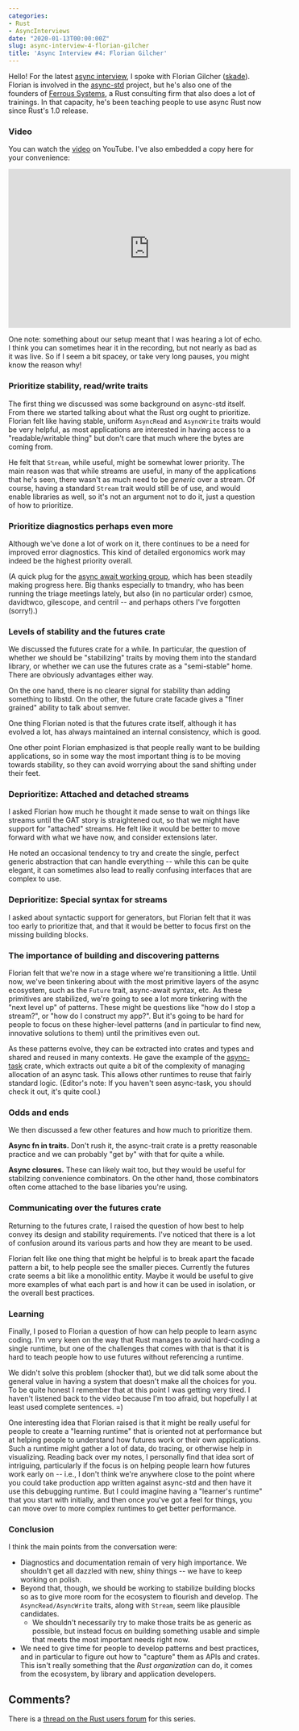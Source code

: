 ```yaml
---
categories:
- Rust
- AsyncInterviews
date: "2020-01-13T00:00:00Z"
slug: async-interview-4-florian-gilcher
title: 'Async Interview #4: Florian Gilcher'
---
```


Hello! For the latest [async interview], I spoke with Florian Gilcher
([skade]). Florian is involved in the [async-std] project, but he's
also one of the founders of [Ferrous Systems], a Rust consulting firm
that also does a lot of trainings. In that capacity, he's been
teaching people to use async Rust now since Rust's 1.0 release.

[Ferrous Systems]: https://ferrous-systems.com/
[async interview]: http://smallcultfollowing.com/babysteps/blog/2019/11/22/announcing-the-async-interviews/
[skade]: https://github.com/skade/
[async-std]: https://async.rs

### Video

You can watch the [video] on YouTube. I've also embedded a copy here
for your convenience:

[video]: https://youtu.be/Ezwd1vKSfCo

<center><iframe width="560" height="315" src="https://www.youtube.com/embed/Ezwd1vKSfCo" frameborder="0" allow="accelerometer; autoplay; encrypted-media; gyroscope; picture-in-picture" allowfullscreen></iframe></center>

One note: something about our setup meant that I was hearing a lot of
echo. I think you can sometimes hear it in the recording, but not
nearly as bad as it was live. So if I seem a bit spacey, or take very
long pauses, you might know the reason why!

### Prioritize stability, read/write traits

The first thing we discussed was some background on async-std
itself. From there we started talking about what the Rust org ought to
prioritize. Florian felt like having stable, uniform `AsyncRead` and
`AsyncWrite` traits would be very helpful, as most applications are
interested in having access to a "readable/writable thing" but don't
care that much where the bytes are coming from. 

He felt that `Stream`, while useful, might be somewhat lower priority.
The main reason was that while streams are useful, in many of the
applications that he's seen, there wasn't as much need to be *generic*
over a stream. Of course, having a standard `Stream` trait would still
be of use, and would enable libraries as well, so it's not an argument
not to do it, just a question of how to prioritize.

### Prioritize diagnostics perhaps even more

Although we've done a lot of work on it, there continues to be a need
for improved error diagnostics. This kind of detailed ergonomics work may indeed
be the highest priority overall.

(A quick plug for the [async await working
group](https://rust-lang.github.io/compiler-team/working-groups/async-await/),
which has been steadily making progress here. Big thanks especially to
tmandry, who has been running the triage meetings lately, but also (in
no particular order) csmoe, davidtwco, gilescope, and centril -- and
perhaps others I've forgotten (sorry!).)

### Levels of stability and the futures crate

We discussed the futures crate for a while. In particular, the
question of whether we should be "stabilizing" traits by moving them
into the standard library, or whether we can use the futures crate as
a "semi-stable" home. There are obviously advantages either way.

On the one hand, there is no clearer signal for stability than adding
something to libstd. On the other, the future crate facade gives a
"finer grained" ability to talk about semver. 

One thing Florian noted is that the futures crate itself, although it
has evolved a lot, has always maintained an internal consistency,
which is good.

One other point Florian emphasized is that people really want to be
building applications, so in some way the most important thing is to
be moving towards stability, so they can avoid worrying about the sand
shifting under their feet.

### Deprioritize: Attached and detached streams

I asked Florian how much he thought it made sense to wait on things
like streams until the GAT story is straightened out, so that we might
have support for "attached" streams. He felt like it would be better
to move forward with what we have now, and consider extensions
later. 

He noted an occasional tendency to try and create the single, perfect
generic abstraction that can handle everything -- while this can be
quite elegant, it can sometimes also lead to really confusing
interfaces that are complex to use.

### Deprioritize: Special syntax for streams

I asked about syntactic support for generators, but Florian felt that
it was too early to prioritize that, and that it would be better to
focus first on the missing building blocks.

### The importance of building and discovering patterns

Florian felt that we're now in a stage where we're transitioning a
little. Until now, we've been tinkering about with the most primitive
layers of the async ecosystem, such as the `Future` trait, async-await
syntax, etc. As these primitives are stabilized, we're going to see a
lot more tinkering with the "next level up" of patterns. These might
be questions like "how do I stop a stream?", or "how do I construct my app?".
But it's going to be hard for people to focus on these higher-level patterns
(and in particular to find new, innovative solutions to them) until the
primitives even out.

As these patterns evolve, they can be extracted into crates and types
and shared and reused in many contexts. He gave the example of the
[async-task] crate, which extracts out quite a bit of the complexity
of managing allocation of an async task. This allows other runtimes to reuse that
fairly standard logic. (Editor's note: If you haven't seen async-task,
you should check it out, it's quite cool.)

[async-task]: https://docs.rs/async-task/newest/async_task/

### Odds and ends

We then discussed a few other features and how much to prioritize them.

**Async fn in traits.** Don't rush it, the async-trait crate is a
pretty reasonable practice and we can probably "get by" with that for
quite a while.

**Async closures.** These can likely wait too, but they would be
useful for stabilzing convenience combinators. On the other hand,
those combinators often come attached to the base libaries you're
using.

### Communicating over the futures crate

Returning to the futures crate, I raised the question of how best to
help convey its design and stability requirements. I've noticed that there
is a lot of confusion around its various parts and how they are meant
to be used. 

Florian felt like one thing that might be helpful is to break apart
the facade pattern a bit, to help people see the smaller
pieces. Currently the futures crate seems a bit like a monolithic
entity. Maybe it would be useful to give more examples of what each
part is and how it can be used in isolation, or the overall best
practices.

### Learning

Finally, I posed to Florian a question of how can help people to learn
async coding. I'm very keen on the way that Rust manages to avoid
hard-coding a single runtime, but one of the challenges that comes
with that is that it is hard to teach people how to use futures
without referencing a runtime. 

We didn't solve this problem (shocker that), but we did talk some
about the general value in having a system that doesn't make all the
choices for you. To be quite honest I remember that at this point I
was getting very tired. I haven't listened back to the video because
I'm too afraid, but hopefully I at least used complete sentences. =)

One interesting idea that Florian raised is that it might be really
useful for people to create a "learning runtime" that is oriented not
at performance but at helping people to understand how futures work or
their own applications. Such a runtime might gather a lot of data, do
tracing, or otherwise help in visualizing. Reading back over my notes,
I personally find that idea sort of intriguing, particularly if the
focus is on helping people learn how futures work early on -- i.e., I
don't think we're anywhere close to the point where you could take
production app written against async-std and then have it use this
debugging runtime. But I could imagine having a "learner's runtime"
that you start with initially, and then once you've got a feel for
things, you can move over to more complex runtimes to get better
performance.

### Conclusion

I think the main points from the conversation were:

* Diagnostics and documentation remain of very high importance. We
  shouldn't get all dazzled with new, shiny things -- we have to keep
  working on polish.
* Beyond that, though, we should be working to stabilize building
  blocks so as to give more room for the ecosystem to flourish and
  develop. The `AsyncRead/AsyncWrite` traits, along with `Stream`,
  seem like plausible candidates.
  * We shouldn't necessarily try to make those traits be as generic as
    possible, but instead focus on building something usable and
    simple that meets the most important needs right now.
* We need to give time for people to develop patterns and best
  practices, and in particular to figure out how to "capture" them as
  APIs and crates.  This isn't really something that the *Rust
  organization* can do, it comes from the ecosystem, by library and
  application developers.
  
## Comments?

There is a [thread on the Rust users forum](https://users.rust-lang.org/t/async-interviews/35167/) for this series.
